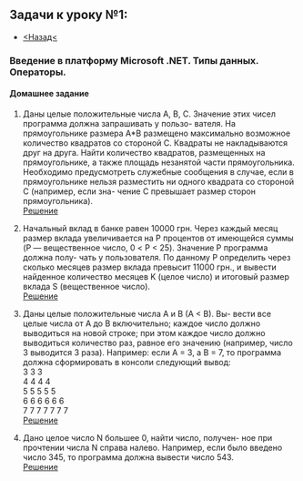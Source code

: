 ## Задачи к уроку №1:
- [<Назад<](https://github.com/GeorgiyIsaev/AStep2021.CSharp.Homeworks)

### Введение в платформу Microsoft .NET. Типы данных. Операторы.

#### Домашнее задание

1.	Даны целые положительные числа A, B, C. Значение
этих чисел программа должна запрашивать у пользо-
вателя. На прямоугольнике размера A*B размещено
максимально возможное количество квадратов со
стороной C. Квадраты не накладываются друг на
друга. Найти количество квадратов, размещенных на
прямоугольнике, а также площадь незанятой части
прямоугольника.
Необходимо предусмотреть служебные сообщения
в случае, если в прямоугольнике нельзя разместить ни
одного квадрата со стороной С (например, если зна-
чение С превышает размер сторон прямоугольника).  
[Решение](https://github.com/GeorgiyIsaev/AStep2021.CSharp.Homeworks/tree/master/AStep2021.CSharp.HW01.InputOutputText)


2.	Начальный вклад в банке равен 10000 грн. Через
каждый месяц размер вклада увеличивается на P
процентов от имеющейся суммы (P — вещественное
число, 0 < P < 25). Значение Р программа должна полу-
чать у пользователя. По данному P определить через
сколько месяцев размер вклада превысит 11000 грн.,
и вывести найденное количество месяцев K (целое
число) и итоговый размер вклада S (вещественное
число).  
[Решение](https://github.com/GeorgiyIsaev/AStep2021.CSharp.Homeworks/tree/master/AStep2021.CSharp.HW01.InputOutputText)

3.	Даны целые положительные числа A и B (A < B). Вы-
вести все целые числа от A до B включительно; каждое
число должно выводиться на новой строке; при этом
каждое число должно выводиться количество раз,
равное его значению (например, число 3 выводится
3 раза). Например: если А = 3, а В = 7, то программа
должна сформировать в консоли следующий вывод:  
    3 3 3  
    4 4 4 4  
    5 5 5 5 5  
    6 6 6 6 6 6  
    7 7 7 7 7 7 7  
[Решение](https://github.com/GeorgiyIsaev/AStep2021.CSharp.Homeworks/tree/master/AStep2021.CSharp.HW01.InputOutputText)

4.	Дано целое число N большее 0, найти число, получен-
ное при прочтении числа N справа налево. Например,
если было введено число 345, то программа должна
вывести число 543.  
[Решение](https://github.com/GeorgiyIsaev/AStep2021.CSharp.Homeworks/tree/master/AStep2021.CSharp.HW01.InputOutputText)
